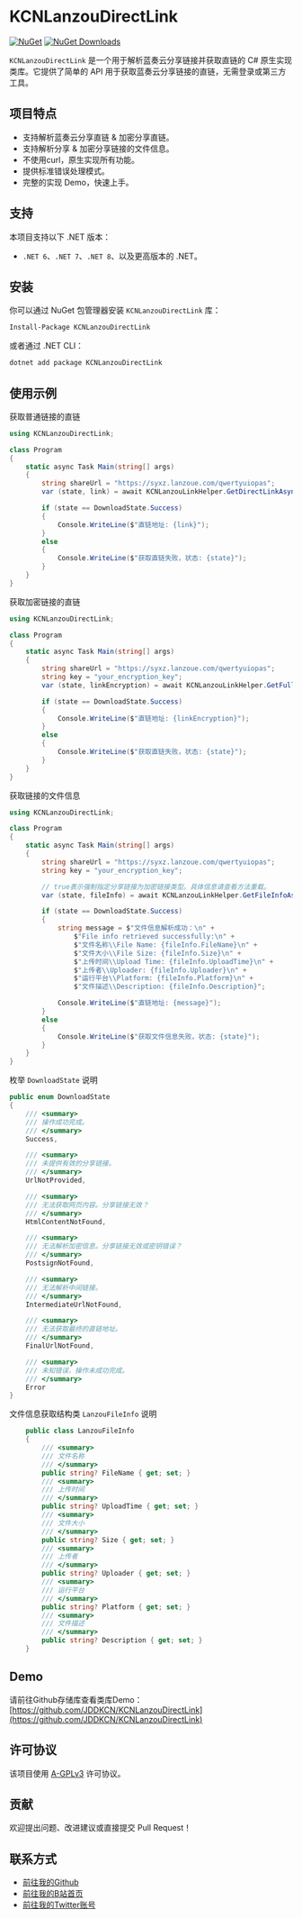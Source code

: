﻿# KCNLanzouDirectLink

[![NuGet](https://img.shields.io/nuget/v/KCNLanzouDirectLink.svg)](https://www.nuget.org/packages/KCNLanzouDirectLink/)
[![NuGet Downloads](https://img.shields.io/nuget/dt/KCNLanzouDirectLink.svg)](https://www.nuget.org/packages/KCNLanzouDirectLink/)

`KCNLanzouDirectLink` 是一个用于解析蓝奏云分享链接并获取直链的 C# 原生实现类库。它提供了简单的 API 用于获取蓝奏云分享链接的直链，无需登录或第三方工具。

## 项目特点

- 支持解析蓝奏云分享直链 & 加密分享直链。
- 支持解析分享 & 加密分享链接的文件信息。
- 不使用curl，原生实现所有功能。
- 提供标准错误处理模式。
- 完整的实现 Demo，快速上手。

## 支持

本项目支持以下 .NET 版本：

- `.NET 6`、`.NET 7`、`.NET 8`、以及更高版本的 .NET。


## 安装

你可以通过 NuGet 包管理器安装 `KCNLanzouDirectLink` 库：

```bash
Install-Package KCNLanzouDirectLink
```

或者通过 .NET CLI：

```bash
dotnet add package KCNLanzouDirectLink
```

## 使用示例

获取普通链接的直链

```csharp
using KCNLanzouDirectLink;

class Program
{
    static async Task Main(string[] args)
    {
        string shareUrl = "https://syxz.lanzoue.com/qwertyuiopas";
        var (state, link) = await KCNLanzouLinkHelper.GetDirectLinkAsync(shareUrl);

        if (state == DownloadState.Success)
        {
            Console.WriteLine($"直链地址: {link}");
        }
        else
        {
            Console.WriteLine($"获取直链失败，状态: {state}");
        }
    }
}
```

获取加密链接的直链

```csharp
using KCNLanzouDirectLink;

class Program
{
    static async Task Main(string[] args)
    {
        string shareUrl = "https://syxz.lanzoue.com/qwertyuiopas";
        string key = "your_encryption_key";  
        var (state, linkEncryption) = await KCNLanzouLinkHelper.GetFullUrl(shareUrl, key);

        if (state == DownloadState.Success)
        {
            Console.WriteLine($"直链地址: {linkEncryption}");
        }
        else
        {
            Console.WriteLine($"获取直链失败，状态: {state}");
        }
    }
}
```

获取链接的文件信息

```csharp
using KCNLanzouDirectLink;

class Program
{
    static async Task Main(string[] args)
    {
        string shareUrl = "https://syxz.lanzoue.com/qwertyuiopas";
        string key = "your_encryption_key";  

        // true表示强制指定分享链接为加密链接类型。具体信息请查看方法重载。
        var (state, fileInfo) = await KCNLanzouLinkHelper.GetFileInfoAsync(true, shareUrl, key); 

        if (state == DownloadState.Success)
        {
            string message = $"文件信息解析成功：\n" +
                $"File info retrieved successfully:\n" +
                $"文件名称\\File Name: {fileInfo.FileName}\n" +
                $"文件大小\\File Size: {fileInfo.Size}\n" +
                $"上传时间\\Upload Time: {fileInfo.UploadTime}\n" +
                $"上传者\\Uploader: {fileInfo.Uploader}\n" +
                $"运行平台\\Platform: {fileInfo.Platform}\n" +
                $"文件描述\\Description: {fileInfo.Description}";

            Console.WriteLine($"直链地址: {message}");
        }
        else
        {
            Console.WriteLine($"获取文件信息失败，状态: {state}");
        }
    }
}
```

枚举 `DownloadState` 说明

```csharp
public enum DownloadState
{
    /// <summary>
    /// 操作成功完成。
    /// </summary>
    Success,

    /// <summary>
    /// 未提供有效的分享链接。
    /// </summary>
    UrlNotProvided,

    /// <summary>
    /// 无法获取网页内容。分享链接无效？
    /// </summary>
    HtmlContentNotFound,

    /// <summary>
    /// 无法解析加密信息。分享链接无效或密钥错误？
    /// </summary>
    PostsignNotFound,

    /// <summary>
    /// 无法解析中间链接。
    /// </summary>
    IntermediateUrlNotFound,

    /// <summary>
    /// 无法获取最终的直链地址。
    /// </summary>
    FinalUrlNotFound,

    /// <summary>
    /// 未知错误，操作未成功完成。
    /// </summary>
    Error
}
```

文件信息获取结构类 `LanzouFileInfo` 说明

```csharp
    public class LanzouFileInfo
    {
        /// <summary>
        /// 文件名称
        /// </summary>
        public string? FileName { get; set; }
        /// <summary>
        /// 上传时间
        /// </summary>
        public string? UploadTime { get; set; }
        /// <summary>
        /// 文件大小
        /// </summary>
        public string? Size { get; set; }
        /// <summary>
        /// 上传者
        /// </summary>
        public string? Uploader { get; set; }
        /// <summary>
        /// 运行平台
        /// </summary>
        public string? Platform { get; set; }
        /// <summary>
        /// 文件描述
        /// </summary>
        public string? Description { get; set; }
    }
```

## Demo

请前往Github存储库查看类库Demo：[https://github.com/JDDKCN/KCNLanzouDirectLink](https://github.com/JDDKCN/KCNLanzouDirectLink)

## 许可协议

该项目使用 [A-GPLv3](https://opensource.org/licenses/AGPL-3.0) 许可协议。

## 贡献

欢迎提出问题、改进建议或直接提交 Pull Request！

## 联系方式

- [前往我的Github](https://github.com/JDDKCN)
- [前往我的B站首页](https://space.bilibili.com/475547854/)
- [前往我的Twitter账号](https://twitter.com/2233KCN03)